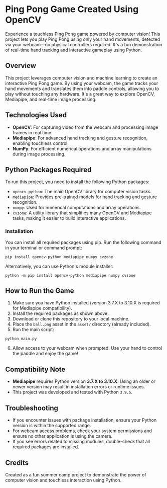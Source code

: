 # Ping Pong Game Created Using OpenCV

Experience a touchless Ping Pong game powered by computer vision! This project lets you play Ping Pong using only your hand movements, detected via your webcam—no physical controllers required. It's a fun demonstration of real-time hand tracking and interactive gameplay using Python.

## Overview

This project leverages computer vision and machine learning to create an interactive Ping Pong game. By using your webcam, the game tracks your hand movements and translates them into paddle controls, allowing you to play without touching any hardware. It's a great way to explore OpenCV, Mediapipe, and real-time image processing.

## Technologies Used

- **OpenCV**: For capturing video from the webcam and processing image frames in real time.
- **Mediapipe**: For advanced hand tracking and gesture recognition, enabling touchless control.
- **NumPy**: For efficient numerical operations and array manipulations during image processing.

## Python Packages Required

To run this project, you need to install the following Python packages:

- `opencv-python`: The main OpenCV library for computer vision tasks.
- `mediapipe`: Provides pre-trained models for hand tracking and gesture recognition.
- `numpy`: Used for numerical computations and array operations.
- `cvzone`: A utility library that simplifies many OpenCV and Mediapipe tasks, making it easier to build interactive applications.

### Installation

You can install all required packages using pip. Run the following command in your terminal or command prompt:

```shell
pip install opencv-python mediapipe numpy cvzone
```

Alternatively, you can use Python's module installer:

```shell
python -m pip install opencv-python mediapipe numpy cvzone
```

## How to Run the Game

1. Make sure you have Python installed (version 3.7.X to 3.10.X is required for Mediapipe compatibility).
2. Install the required packages as shown above.
3. Download or clone this repository to your local machine.
4. Place the `ball.png` asset in the `asset/` directory (already included).
5. Run the main script:

```shell
python main.py
```

6. Allow access to your webcam when prompted. Use your hand to control the paddle and enjoy the game!

## Compatibility Note

- **Mediapipe** requires Python version **3.7.X to 3.10.X**. Using an older or newer version may result in installation errors or runtime issues.
- This project was developed and tested with Python `3.9.5`.

## Troubleshooting

- If you encounter issues with package installation, ensure your Python version is within the supported range.
- For webcam access problems, check your system permissions and ensure no other application is using the camera.
- If you see errors related to missing modules, double-check that all required packages are installed.

## Credits

Created as a fun summer camp project to demonstrate the power of computer vision and touchless interaction using Python.
